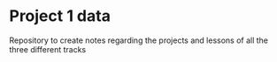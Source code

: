 # Project 1 data
Repository to create notes regarding the projects and lessons of all the three different tracks

